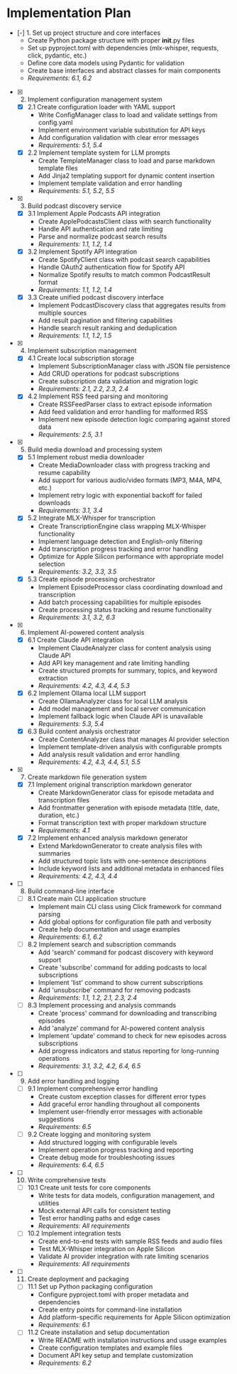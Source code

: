 # Implementation Plan

- [-] 1. Set up project structure and core interfaces
  - Create Python package structure with proper __init__.py files
  - Set up pyproject.toml with dependencies (mlx-whisper, requests, click, pydantic, etc.)
  - Define core data models using Pydantic for validation
  - Create base interfaces and abstract classes for main components
  - _Requirements: 6.1, 6.2_

- [x] 2. Implement configuration management system
  - [x] 2.1 Create configuration loader with YAML support
    - Write ConfigManager class to load and validate settings from config.yaml
    - Implement environment variable substitution for API keys
    - Add configuration validation with clear error messages
    - _Requirements: 5.1, 5.4_
  - [x] 2.2 Implement template system for LLM prompts
    - Create TemplateManager class to load and parse markdown template files
    - Add Jinja2 templating support for dynamic content insertion
    - Implement template validation and error handling
    - _Requirements: 5.1, 5.2, 5.5_

- [x] 3. Build podcast discovery service
  - [x] 3.1 Implement Apple Podcasts API integration
    - Create ApplePodcastsClient class with search functionality
    - Handle API authentication and rate limiting
    - Parse and normalize podcast search results
    - _Requirements: 1.1, 1.2, 1.4_
  - [x] 3.2 Implement Spotify API integration
    - Create SpotifyClient class with podcast search capabilities
    - Handle OAuth2 authentication flow for Spotify API
    - Normalize Spotify results to match common PodcastResult format
    - _Requirements: 1.1, 1.2, 1.4_
  - [x] 3.3 Create unified podcast discovery interface
    - Implement PodcastDiscovery class that aggregates results from multiple sources
    - Add result pagination and filtering capabilities
    - Handle search result ranking and deduplication
    - _Requirements: 1.1, 1.2, 1.5_

- [x] 4. Implement subscription management
  - [x] 4.1 Create local subscription storage
    - Implement SubscriptionManager class with JSON file persistence
    - Add CRUD operations for podcast subscriptions
    - Create subscription data validation and migration logic
    - _Requirements: 2.1, 2.2, 2.3, 2.4_
  - [x] 4.2 Implement RSS feed parsing and monitoring
    - Create RSSFeedParser class to extract episode information
    - Add feed validation and error handling for malformed RSS
    - Implement new episode detection logic comparing against stored data
    - _Requirements: 2.5, 3.1_

- [x] 5. Build media download and processing system
  - [x] 5.1 Implement robust media downloader
    - Create MediaDownloader class with progress tracking and resume capability
    - Add support for various audio/video formats (MP3, M4A, MP4, etc.)
    - Implement retry logic with exponential backoff for failed downloads
    - _Requirements: 3.1, 3.4_
  - [x] 5.2 Integrate MLX-Whisper for transcription
    - Create TranscriptionEngine class wrapping MLX-Whisper functionality
    - Implement language detection and English-only filtering
    - Add transcription progress tracking and error handling
    - Optimize for Apple Silicon performance with appropriate model selection
    - _Requirements: 3.2, 3.3, 3.5_
  - [x] 5.3 Create episode processing orchestrator
    - Implement EpisodeProcessor class coordinating download and transcription
    - Add batch processing capabilities for multiple episodes
    - Create processing status tracking and resume functionality
    - _Requirements: 3.1, 3.2, 6.3_

- [x] 6. Implement AI-powered content analysis
  - [x] 6.1 Create Claude API integration
    - Implement ClaudeAnalyzer class for content analysis using Claude API
    - Add API key management and rate limiting handling
    - Create structured prompts for summary, topics, and keyword extraction
    - _Requirements: 4.2, 4.3, 4.4, 5.3_
  - [x] 6.2 Implement Ollama local LLM support
    - Create OllamaAnalyzer class for local LLM analysis
    - Add model management and local server communication
    - Implement fallback logic when Claude API is unavailable
    - _Requirements: 5.3, 5.4_
  - [x] 6.3 Build content analysis orchestrator
    - Create ContentAnalyzer class that manages AI provider selection
    - Implement template-driven analysis with configurable prompts
    - Add analysis result validation and error handling
    - _Requirements: 4.2, 4.3, 4.4, 5.1, 5.5_

- [x] 7. Create markdown file generation system
  - [x] 7.1 Implement original transcription markdown generator
    - Create MarkdownGenerator class for episode metadata and transcription files
    - Add frontmatter generation with episode metadata (title, date, duration, etc.)
    - Format transcription text with proper markdown structure
    - _Requirements: 4.1_
  - [x] 7.2 Implement enhanced analysis markdown generator
    - Extend MarkdownGenerator to create analysis files with summaries
    - Add structured topic lists with one-sentence descriptions
    - Include keyword lists and additional metadata in enhanced files
    - _Requirements: 4.2, 4.3, 4.4_

- [ ] 8. Build command-line interface
  - [ ] 8.1 Create main CLI application structure
    - Implement main CLI class using Click framework for command parsing
    - Add global options for configuration file path and verbosity
    - Create help documentation and usage examples
    - _Requirements: 6.1, 6.2_
  - [ ] 8.2 Implement search and subscription commands
    - Add 'search' command for podcast discovery with keyword support
    - Create 'subscribe' command for adding podcasts to local subscriptions
    - Implement 'list' command to show current subscriptions
    - Add 'unsubscribe' command for removing podcasts
    - _Requirements: 1.1, 1.2, 2.1, 2.3, 2.4_
  - [ ] 8.3 Implement processing and analysis commands
    - Create 'process' command for downloading and transcribing episodes
    - Add 'analyze' command for AI-powered content analysis
    - Implement 'update' command to check for new episodes across subscriptions
    - Add progress indicators and status reporting for long-running operations
    - _Requirements: 3.1, 3.2, 4.2, 6.4, 6.5_

- [ ] 9. Add error handling and logging
  - [ ] 9.1 Implement comprehensive error handling
    - Create custom exception classes for different error types
    - Add graceful error handling throughout all components
    - Implement user-friendly error messages with actionable suggestions
    - _Requirements: 6.5_
  - [ ] 9.2 Create logging and monitoring system
    - Add structured logging with configurable levels
    - Implement operation progress tracking and reporting
    - Create debug mode for troubleshooting issues
    - _Requirements: 6.4, 6.5_

- [ ] 10. Write comprehensive tests
  - [ ] 10.1 Create unit tests for core components
    - Write tests for data models, configuration management, and utilities
    - Mock external API calls for consistent testing
    - Test error handling paths and edge cases
    - _Requirements: All requirements_
  - [ ] 10.2 Implement integration tests
    - Create end-to-end tests with sample RSS feeds and audio files
    - Test MLX-Whisper integration on Apple Silicon
    - Validate AI provider integration with rate limiting scenarios
    - _Requirements: All requirements_

- [ ] 11. Create deployment and packaging
  - [ ] 11.1 Set up Python packaging configuration
    - Configure pyproject.toml with proper metadata and dependencies
    - Create entry points for command-line installation
    - Add platform-specific requirements for Apple Silicon optimization
    - _Requirements: 6.1_
  - [ ] 11.2 Create installation and setup documentation
    - Write README with installation instructions and usage examples
    - Create configuration templates and example files
    - Document API key setup and template customization
    - _Requirements: 6.2_